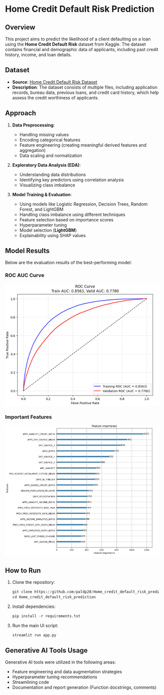 # Home Credit Default Risk Prediction

## Overview
This project aims to predict the likelihood of a client defaulting on a loan using the **Home Credit Default Risk** dataset from Kaggle. The dataset contains financial and demographic data of applicants, including past credit history, income, and loan details.

## Dataset
- **Source**: [Home Credit Default Risk Dataset](https://www.kaggle.com/competitions/home-credit-default-risk/data)
- **Description**: The dataset consists of multiple files, including application records, bureau data, previous loans, and credit card history, which help assess the credit worthiness of applicants.

## Approach
1. **Data Preprocessing**:
   - Handling missing values
   - Encoding categorical features
   - Feature engineering (creating meaningful derived features and aggregation)
   - Data scaling and normalization
     
2. **Exploratory Data Analysis (EDA)**:
   - Understanding data distributions
   - Identifying key predictors using correlation analysis
   - Visualizing class imbalance
     
3. **Model Training & Evaluation**:
   - Using models like Logistic Regression, Decision Trees, Random Forest, and LightGBM
   - Handling class imbalance using different techniques
   - Feature selection based on importance scores
   - Hyperparameter tuning
   - Model selection (**LightGBM**)
   - Explainability using SHAP values

## Model Results
Below are the evaluation results of the best-performing model:

### ROC AUC Curve
![ROC AUC Curve](ROC_AUC_Curve.png)

### Important Features
![Important Features](Feature_importance.jpg)

## How to Run
1. Clone the repository:
   ```python
   git clone https://github.com/paldp20/Home_credit_default_risk_prediction.git
   cd Home_credit_default_risk_prediction
   ```
2. Install dependencies:
   ```python
   pip install -r requirements.txt
   ```
3. Run the main UI script:
   ```python
   streamlit run app.py
   ```

## Generative AI Tools Usage
Generative AI tools were utilized in the following areas:
- Feature engineering and data augmentation strategies
- Hyperparameter tuning recommendations
- Streamlining code
- Documentation and report generation (Function docstrings, comments)

